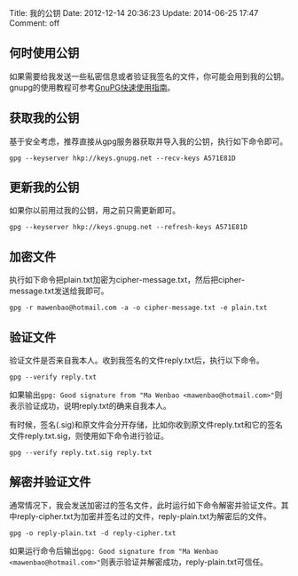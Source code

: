 Title: 我的公钥
Date: 2012-12-14 20:36:23
Update: 2014-06-25 17:47
Comment: off

## 何时使用公钥
如果需要给我发送一些私密信息或者验证我签名的文件，你可能会用到我的公钥。gnupg的使用教程可参考[GnuPG快速使用指南](/note/gnupg.html "GnuPG快速使用指南")。

## 获取我的公钥
基于安全考虑，推荐直接从gpg服务器获取并导入我的公钥，执行如下命令即可。

    gpg --keyserver hkp://keys.gnupg.net --recv-keys A571E81D

## 更新我的公钥
如果你以前用过我的公钥，用之前只需更新即可。

    gpg --keyserver hkp://keys.gnupg.net --refresh-keys A571E81D

## 加密文件
执行如下命令把plain.txt加密为cipher-message.txt，然后把cipher-message.txt发送给我即可。

    gpg -r mawenbao@hotmail.com -a -o cipher-message.txt -e plain.txt

## 验证文件
验证文件是否来自我本人。收到我签名的文件reply.txt后，执行以下命令。

    gpg --verify reply.txt

如果输出`gpg: Good signature from "Ma Wenbao <mawenbao@hotmail.com>"`则表示验证成功，说明reply.txt的确来自我本人。

有时候，签名(.sig)和原文件会分开存储，比如你收到原文件reply.txt和它的签名文件reply.txt.sig，则使用如下命令进行验证。

    gpg --verify reply.txt.sig reply.txt

## 解密并验证文件

通常情况下，我会发送加密过的签名文件，此时运行如下命令解密并验证文件。其中reply-cipher.txt为加密并签名过的文件，reply-plain.txt为解密后的文件。

    gpg -o reply-plain.txt -d reply-cipher.txt

如果运行命令后输出`gpg: Good signature from "Ma Wenbao <mawenbao@hotmail.com>"`则表示验证并解密成功，reply-plain.txt可信任。

